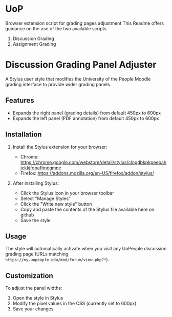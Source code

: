 # UoP
Browser extension script for grading pages adjustment
This Readme offers guidance on the use of the two available scripts
1. Discussion Grading
2. Assignment Grading


# Discussion Grading Panel Adjuster

A Stylus user style that modifies the University of the People Moodle grading interface to provide wider grading panels.

## Features

- Expands the right panel (grading details) from default 450px to 600px
- Expands the left panel (PDF annotation) from default 450px to 600px

## Installation

1. Install the Stylus extension for your browser:
   - Chrome: https://chrome.google.com/webstore/detail/stylus/clngdbkpkpeebahjckkjfobafhncgmne
   - Firefox: https://addons.mozilla.org/en-US/firefox/addon/stylus/

2. After installing Stylus:
   - Click the Stylus icon in your browser toolbar
   - Select "Manage Styles"
   - Click the "Write new style" button
   - Copy and paste the contents of the Stylus file available here on github
   - Save the style

## Usage

The style will automatically activate when you visit any UoPeople discussion grading page (URLs matching `https://my.uopeople.edu/mod/forum/view.php?*`).

## Customization

To adjust the panel widths:
1. Open the style in Stylus
2. Modify the pixel values in the CSS (currently set to 600px)
3. Save your changes
